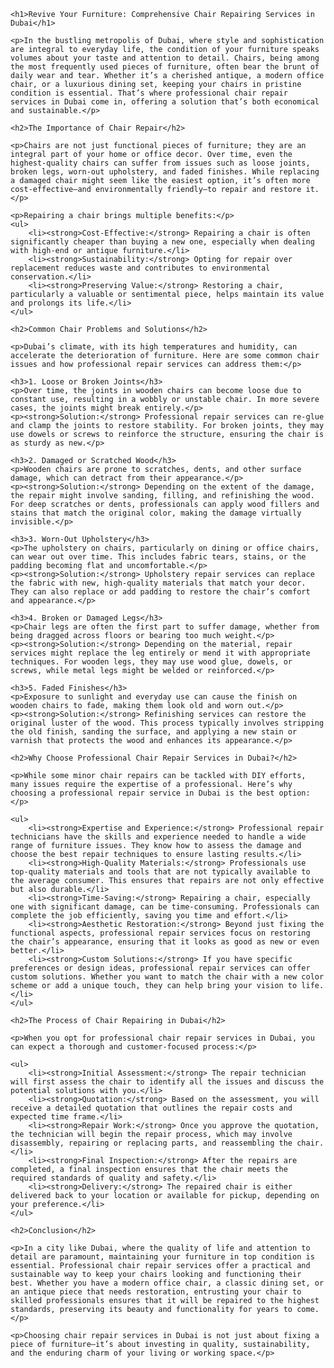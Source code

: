 <!DOCTYPE html>
<html lang="en">
<head>
    <title> Chair Repairing Services in Dubai</title>
</head>
<body>

    <h1>Revive Your Furniture: Comprehensive Chair Repairing Services in Dubai</h1>

    <p>In the bustling metropolis of Dubai, where style and sophistication are integral to everyday life, the condition of your furniture speaks volumes about your taste and attention to detail. Chairs, being among the most frequently used pieces of furniture, often bear the brunt of daily wear and tear. Whether it’s a cherished antique, a modern office chair, or a luxurious dining set, keeping your chairs in pristine condition is essential. That’s where professional chair repair services in Dubai come in, offering a solution that’s both economical and sustainable.</p>

    <h2>The Importance of Chair Repair</h2>

    <p>Chairs are not just functional pieces of furniture; they are an integral part of your home or office decor. Over time, even the highest-quality chairs can suffer from issues such as loose joints, broken legs, worn-out upholstery, and faded finishes. While replacing a damaged chair might seem like the easiest option, it’s often more cost-effective—and environmentally friendly—to repair and restore it.</p>

    <p>Repairing a chair brings multiple benefits:</p>
    <ul>
        <li><strong>Cost-Effective:</strong> Repairing a chair is often significantly cheaper than buying a new one, especially when dealing with high-end or antique furniture.</li>
        <li><strong>Sustainability:</strong> Opting for repair over replacement reduces waste and contributes to environmental conservation.</li>
        <li><strong>Preserving Value:</strong> Restoring a chair, particularly a valuable or sentimental piece, helps maintain its value and prolongs its life.</li>
    </ul>

    <h2>Common Chair Problems and Solutions</h2>

    <p>Dubai’s climate, with its high temperatures and humidity, can accelerate the deterioration of furniture. Here are some common chair issues and how professional repair services can address them:</p>

    <h3>1. Loose or Broken Joints</h3>
    <p>Over time, the joints in wooden chairs can become loose due to constant use, resulting in a wobbly or unstable chair. In more severe cases, the joints might break entirely.</p>
    <p><strong>Solution:</strong> Professional repair services can re-glue and clamp the joints to restore stability. For broken joints, they may use dowels or screws to reinforce the structure, ensuring the chair is as sturdy as new.</p>

    <h3>2. Damaged or Scratched Wood</h3>
    <p>Wooden chairs are prone to scratches, dents, and other surface damage, which can detract from their appearance.</p>
    <p><strong>Solution:</strong> Depending on the extent of the damage, the repair might involve sanding, filling, and refinishing the wood. For deep scratches or dents, professionals can apply wood fillers and stains that match the original color, making the damage virtually invisible.</p>

    <h3>3. Worn-Out Upholstery</h3>
    <p>The upholstery on chairs, particularly on dining or office chairs, can wear out over time. This includes fabric tears, stains, or the padding becoming flat and uncomfortable.</p>
    <p><strong>Solution:</strong> Upholstery repair services can replace the fabric with new, high-quality materials that match your decor. They can also replace or add padding to restore the chair’s comfort and appearance.</p>

    <h3>4. Broken or Damaged Legs</h3>
    <p>Chair legs are often the first part to suffer damage, whether from being dragged across floors or bearing too much weight.</p>
    <p><strong>Solution:</strong> Depending on the material, repair services might replace the leg entirely or mend it with appropriate techniques. For wooden legs, they may use wood glue, dowels, or screws, while metal legs might be welded or reinforced.</p>

    <h3>5. Faded Finishes</h3>
    <p>Exposure to sunlight and everyday use can cause the finish on wooden chairs to fade, making them look old and worn out.</p>
    <p><strong>Solution:</strong> Refinishing services can restore the original luster of the wood. This process typically involves stripping the old finish, sanding the surface, and applying a new stain or varnish that protects the wood and enhances its appearance.</p>

    <h2>Why Choose Professional Chair Repair Services in Dubai?</h2>

    <p>While some minor chair repairs can be tackled with DIY efforts, many issues require the expertise of a professional. Here’s why choosing a professional repair service in Dubai is the best option:</p>

    <ul>
        <li><strong>Expertise and Experience:</strong> Professional repair technicians have the skills and experience needed to handle a wide range of furniture issues. They know how to assess the damage and choose the best repair techniques to ensure lasting results.</li>
        <li><strong>High-Quality Materials:</strong> Professionals use top-quality materials and tools that are not typically available to the average consumer. This ensures that repairs are not only effective but also durable.</li>
        <li><strong>Time-Saving:</strong> Repairing a chair, especially one with significant damage, can be time-consuming. Professionals can complete the job efficiently, saving you time and effort.</li>
        <li><strong>Aesthetic Restoration:</strong> Beyond just fixing the functional aspects, professional repair services focus on restoring the chair’s appearance, ensuring that it looks as good as new or even better.</li>
        <li><strong>Custom Solutions:</strong> If you have specific preferences or design ideas, professional repair services can offer custom solutions. Whether you want to match the chair with a new color scheme or add a unique touch, they can help bring your vision to life.</li>
    </ul>

    <h2>The Process of Chair Repairing in Dubai</h2>

    <p>When you opt for professional chair repair services in Dubai, you can expect a thorough and customer-focused process:</p>

    <ul>
        <li><strong>Initial Assessment:</strong> The repair technician will first assess the chair to identify all the issues and discuss the potential solutions with you.</li>
        <li><strong>Quotation:</strong> Based on the assessment, you will receive a detailed quotation that outlines the repair costs and expected time frame.</li>
        <li><strong>Repair Work:</strong> Once you approve the quotation, the technician will begin the repair process, which may involve disassembly, repairing or replacing parts, and reassembling the chair.</li>
        <li><strong>Final Inspection:</strong> After the repairs are completed, a final inspection ensures that the chair meets the required standards of quality and safety.</li>
        <li><strong>Delivery:</strong> The repaired chair is either delivered back to your location or available for pickup, depending on your preference.</li>
    </ul>

    <h2>Conclusion</h2>

    <p>In a city like Dubai, where the quality of life and attention to detail are paramount, maintaining your furniture in top condition is essential. Professional chair repair services offer a practical and sustainable way to keep your chairs looking and functioning their best. Whether you have a modern office chair, a classic dining set, or an antique piece that needs restoration, entrusting your chair to skilled professionals ensures that it will be repaired to the highest standards, preserving its beauty and functionality for years to come.</p>

    <p>Choosing chair repair services in Dubai is not just about fixing a piece of furniture—it’s about investing in quality, sustainability, and the enduring charm of your living or working space.</p>

</body>
</html>
